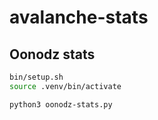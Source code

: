 # avalanche-stats

## Oonodz stats

```bash
bin/setup.sh
source .venv/bin/activate

python3 oonodz-stats.py
```
